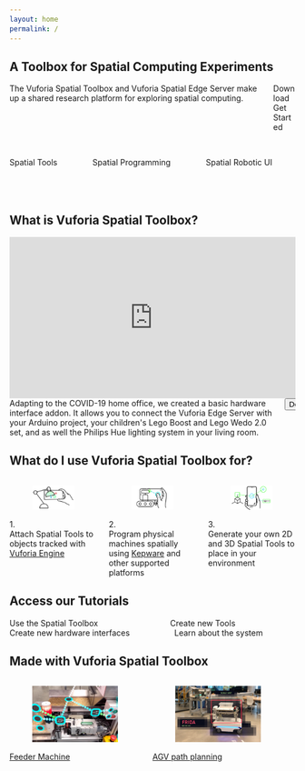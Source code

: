 ```yaml
---
layout: home
permalink: /
---
```

<section class="section">
    <div class="container">
        <h2 class="title">A Toolbox for Spatial Computing Experiments</h2>
        <div class="columns is-vcentered  is-multiline ">
            <div class="column">
                <div class=" subtitle">The Vuforia Spatial Toolbox and Vuforia Spatial Edge Server make up a shared
                    research platform for
                    exploring spatial computing.
                </div>
            </div>
            <div class="column is-one-third is-vcentered ">
                <div class="buttons is-center is-vcentered ">
                    <div class="button is-outlined is-medium is-dark"
                            onclick="location.href='https://spatialtoolbox.vuforia.com/docs/download';">Download
                    </div>
                    <div class="button  is-outlined  is-medium  is-dark"
                            onclick="location.href='https://spatialtoolbox.vuforia.com/docs/use';">Get Started
                    </div>
                </div>
            </div>
        </div>
</div></section><section class="section">
<div class="container">
        <div class="columns is-vcentered is-centered is-multiline ">
            <div class="column is-one-third is-vcentered is-centered">
                <p><img src="resources/distance.gif" alt=""/></p>
                <div class="subtitle">Spatial Tools</div>
            </div>
            <div class="column is-one-third">
                <p><img src="resources/vst.gif" alt=""/></p>
                <div class="subtitle">Spatial Programming</div>
            </div>
            <div class="column is-one-third">
                <p><img src="resources/mir.gif" alt=""/></p>
                <div class="subtitle">Spatial Robotic UI</div>
            </div>
        </div>
    </div>
    <div class="container">
        &nbsp;
    </div>
    <div class="container">
        &nbsp;
    </div>
    <div class="container">
        &nbsp;
    </div>
    <div class="container">
        <h1 class="title header-home">What is Vuforia Spatial Toolbox?</h1>
        <div class="column is-full" style="position: relative; width: 100%; height: 0; padding-bottom: 56.25%;">
            <iframe src="https://www.youtube.com/embed/k3uHFk1PAAM?rel=0" frameborder="0" allow="autoplay;"
                    allowfullscreen class="video"
                    style="position: absolute;top: 0; left: 0; width: 100%; height: 100%;">
                <img src="resources/toolboxVideoPlaceholder.jpg" border="0">
            </iframe>
        </div>
    </div>
</section>
<section class="section is-small">
    <div class="container">
        <div class="columns is-vcentered  is-multiline ">
            <div class="column">
                <div class=" subtitle">Adapting to the COVID-19 home office, we created a basic hardware interface
                    addon. It allows you to connect the Vuforia Edge Server with your Arduino project, your children's
                    Lego Boost and Lego Wedo 2.0 set, and as well the Philips Hue lighting system in your living room.
                </div>
            </div>
            <div class="column is-one-quarter is-vcentered ">
                <div class="buttons is-pulled-right is-vcentered ">
                    <button class="button  is-outlined  is-medium  is-pulled-right is-dark"
                            onclick="location.href='https://github.com/ptcrealitylab/vuforia-spatial-basic-interfaces-addon';"><span
                            class="icon is-medium">
        <i class="fab fa-github"></i>
            </span>
                        <span>Download</span>
                    </button>
                </div>
            </div>
        </div>
    </div>
</section>
<section class="section">
    <div class="container">
        <h1 class="title header-home">What do I use <span class="highlight">Vuforia Spatial Toolbox</span> for?</h1>
        <div class="columns is-centered is-multiline">
            <div class="column is-one-third">
                <figure class="image is-5by3">
                    <img src="resources/what1.png" alt="Attach spatial tools graphic"/>
                </figure>
                <div class="column subtitle">
                    <span class="num-highlight">1.</span><br/> Attach Spatial Tools to objects tracked with <a
                        href="https://developer.vuforia.com">Vuforia Engine</a>
                </div>
            </div>
            <div class="column is-one-third">
                <figure class="image is-5by3">
                    <img src="resources/what2.png" alt="Program physical machines graphic"/>
                </figure>
                <div class="column subtitle">
                    <span class="num-highlight">2.</span><br/> Program physical machines spatially using <a
                        href="https://www.kepware.com">Kepware</a> and other supported platforms
                </div>
            </div>
            <div class="column is-one-third">
                <figure class="image is-5by3">
                    <img src="resources/what3.png" alt="Generate your own tools graphic"/>
                </figure>
                <div class="column subtitle">
                    <span class="num-highlight">3.</span><br/> Generate your own 2D and 3D Spatial Tools to place in
                    your environment
                </div>
            </div>
        </div>
    </div>
</section>
<section class="section is-small">
    <div class="container">
        <h1 class="title header-home">Access our Tutorials</h1>
        <div class="columns is-vcentered is-centered  is-multiline ">
            <div class="column is-half">
                <div class="button  is-outlined  is-medium  is-fullwidth is-dark"
                     onclick="location.href='https://spatialtoolbox.vuforia.com/docs/use/using-the-app';">
                    Use the Spatial Toolbox
                </div>
            </div>
            <div class="column is-half">
                <div class="button  is-outlined  is-medium  is-fullwidth is-dark"
                     onclick="location.href='https://spatialtoolbox.vuforia.com/docs/develop/spatial-tools/tutorial';">
                    Create new Tools
                </div>
            </div>
        </div>
        <div class="columns is-vcentered is-centered">
            <div class="column is-half">
                <div class="button  is-outlined  is-medium  is-fullwidth is-dark"
                     onclick="location.href='https://spatialtoolbox.vuforia.com/docs/develop/hardware-interfaces/tutorial';">
                    Create new hardware interfaces
                </div>
            </div>
            <div class="column is-half">
                <div class="button  is-outlined  is-medium  is-fullwidth is-dark"
                     onclick="location.href='https://spatialtoolbox.vuforia.com/docs/dive-deeper/system-architecture';">
                    Learn about the system
                </div>
            </div>
        </div>
    </div>
</section>
<section class="section">
    <div class="container">
        <h1 class="title header-home">Made with Vuforia Spatial Toolbox</h1>
        <div class="columns is-vcentered is-centered  is-multiline">
            <div class="column is-one-third">
                <div class="card">
                    <a href="https://www.ptc.com/en/about/reality-lab/portfolio/research/editing-reality">
                        <div class="card-image">
                            <figure class="image is-5by3">
                                <img src="resources/feeder.jpg" alt="Placeholder image">
                            </figure>
                        </div>
                    </a>
                    <div class="card-content subtitle">
                        <a href="https://www.ptc.com/en/about/reality-lab/portfolio/research/editing-reality">Feeder
                            Machine</a>
                    </div>
                </div>
            </div>
            <div class="column is-one-third">
                <div class="card">
                    <a href="https://www.ptc.com/en/about/reality-lab/portfolio/research/kinetic-ar">
                        <div class="card-image">
                            <figure class="image is-5by3">
                                <img src="resources/frida.jpg" alt="Placeholder image">
                            </figure>
                        </div>
                    </a>
                    <div class="card-content">
                        <div class="content subtitle">
                            <a href="https://www.ptc.com/en/about/reality-lab/portfolio/research/kinetic-ar">AGV path
                                planning</a>
                        </div>
                    </div>
                </div>
            </div>
            <div class="column is-one-third  is-pulled-left">
            </div>
        </div>
    </div>
</section>